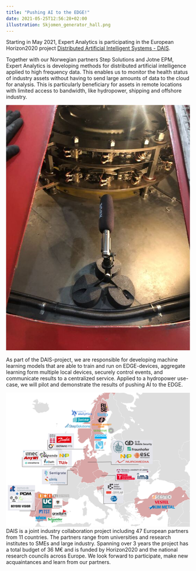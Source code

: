 ```yaml
---
title: "Pushing AI to the EDGE!"
date: 2021-05-25T12:56:28+02:00
illustration: Skjomen_generator_hall.png
---
```

Starting in May 2021, Expert Analytics is participating in the European Horizon2020 project
[Distributed Artificial Intelligent Systems - DAIS](https://dais-project.eu/).

Together with our Norwegian partners Step Solutions and Jotne EPM, Expert Analytics is developing
methods for distributed artificial intelligence applied to high frequency data. This enables us to
monitor the health status of industry assets without having to send large amounts of data to the
cloud for analysis. This is particularly beneficiary for assets in remote locations with limited
access to bandwidth, like hydropower, shipping and offshore industry.

<!--more-->
![Generator top with microphone](Generator_top_microphone.png)

As part of the DAIS-project, we are responsible for developing machine learning
models that are able to train and run on EDGE-devices, aggregate learning form multiple local devices,
securely control events, and communicate results to a centralized service. Applied to a hydropower use-case,
we will pilot and demonstrate the results of pushing AI to the EDGE.

![Overview of the partners in the DAIS-project](DAIS_consortium.png)
DAIS is a joint industry collaboration project including 47 European partners from 11 countries.
The partners range from universities and research institutes to SMEs and large industry.
Spanning over 3 years the project has a total budget of 36 M€ and is funded by Horizon2020 and
the national research councils across Europe. We look forward to participate, make new acquaintances
and learn from our partners.
